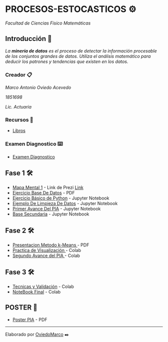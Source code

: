 # PROCESOS-ESTOCASTICOS ⚙️

_Facultad de Ciencias Físico Matemáticas_

## Introducción 🚀

_La **minería de datos** es el proceso de detectar la información procesable de los conjuntos grandes de datos. Utiliza el análisis matemático para deducir los patrones y tendencias que existen en los datos._

### Creador 📋

_Marco Antonio Oviedo Acevedo_ 

_1851698_ 

_Lic. Actuaria_ 

### Recursos 📖

* [Libros](https://github.com/mayraberrones94/Ciencia_de_Datos/tree/master/Mineria-datos/Libros) 

### Examen Diagnostico ⌨️

* [Examen Diagnostico](https://github.com/OviedoMarco/Mineria_de_datos/blob/main/Examen_1851698.pdf)

## Fase 1 🛠️

* [Mapa Mental 1](https://github.com/OviedoMarco/Mineria_de_datos/blob/main/MapaMental_1_1851698.pdf) - Link de Prezi [Link](https://prezi.com/i/0x2ao-4xy2s1/)
* [Ejercicio Base De Datos](https://github.com/OviedoMarco/Mineria_de_datos/blob/main/Equipo_9-Ejercicio%20base%20de%20datos.pptx.pdf) - PDF
* [Ejercicio Básico de Python](https://github.com/OviedoMarco/Mineria_de_datos/blob/main/Ej_Python_1851698.ipynb) - Jupyter Notebook
* [Ejemplo De Limpieza De Datos](https://github.com/OviedoMarco/Mineria_de_datos/blob/Proyectos/Ej_Limpieza_Equipo09%20.ipynb) - Jupyter Notebook
* [Primer Avance Del PIA](https://github.com/OviedoMarco/Mineria_de_datos/blob/Proyectos/Avance1_PIA_Equipo09.ipynb) - Jupyter Notebook
* [Base Secundaria](https://github.com/OviedoMarco/Mineria_de_datos/blob/Proyectos/Base_Secundaria.ipynb) - Jupyter Notebook


## Fase 2 🛠️
* [Presentacion Metodo k-Means ](https://github.com/OviedoMarco/Mineria_de_datos/blob/Proyectos/Presentacion_k-Means_Equipo09.pptx.pdf) - PDF
* [Practica de Visualización ](https://github.com/OviedoMarco/Mineria_de_datos/blob/DataSets/Visualizacion_Equipo09.ipynb) - Colab
* [Segundo Avance del PIA ](https://github.com/OviedoMarco/Mineria_de_datos/blob/DataSets/AvancePIA_II_Grupo002_Equipo09.ipynb) - Colab


## Fase 3 🛠️
* [Tecnicas y Validación](https://github.com/OviedoMarco/Mineria_de_datos/blob/DataSets/Tecnicas_PIA_II_Grupo002_Equipo09.ipynb) - Colab
* [NoteBook Final](https://github.com/OviedoMarco/Mineria_de_datos/blob/DataSets/NoteBook_Grupo002_Equipo09.ipynb) - Colab

## POSTER 🧾
* [Poster PIA](https://github.com/OviedoMarco/Mineria_de_datos/blob/DataSets/POSTER.pdf) - PDF

---
Elaborado por [OviedoMarco](https://github.com/OviedoMarco) ✒️
